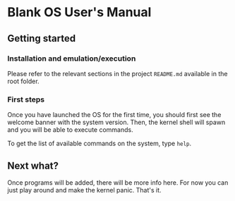 # Blank OS User's Manual

## Getting started

### Installation and emulation/execution

Please refer to the relevant sections in the project `README.md` available in the root folder.

### First steps

Once you have launched the OS for the first time, you should first see the welcome banner with the system version. Then, the kernel shell will spawn and you will be able to execute commands.

To get the list of available commands on the system, type `help`.

## Next what?

Once programs will be added, there will be more info here. For now you can just play around and make the kernel panic. That's it.
